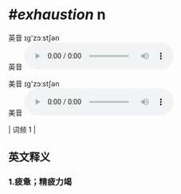 # ***\#exhaustion*** n
英音 ɪɡ'zɔːstʃən  
英音
<audio src="./media/exhaustion1.aac" controls="controls"></audio>

美音 ɪɡ'zɔːstʃən  
美音
<audio src="./media/exhaustion2.aac" controls="controls"></audio>



| 词频 1 |  

英文释义
---
### 1.**疲惫；精疲力竭**  


